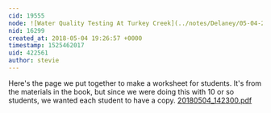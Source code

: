 ```yaml
---
cid: 19555
node: ![Water Quality Testing At Turkey Creek](../notes/Delaney/05-04-2018/water-quality-testing-at-turkey-creek)
nid: 16299
created_at: 2018-05-04 19:26:57 +0000
timestamp: 1525462017
uid: 422561
author: stevie
---
```


Here's the page we put together to make a worksheet for students. It's from the materials in the book, but since we were doing this with 10 or so students, we wanted each student to have a copy. 
<a href="https://publiclab.org/system/images/photos/000/024/826/original/20180504_142300.pdf"><i class="fa fa-file"></i> 20180504_142300.pdf</a>

